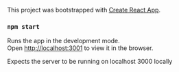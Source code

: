 This project was bootstrapped with [Create React App](https://github.com/facebook/create-react-app).

### `npm start`

Runs the app in the development mode.<br>
Open [http://localhost:3001](http://localhost:3001) to view it in the browser.

Expects the server to be running on localhost 3000 locally